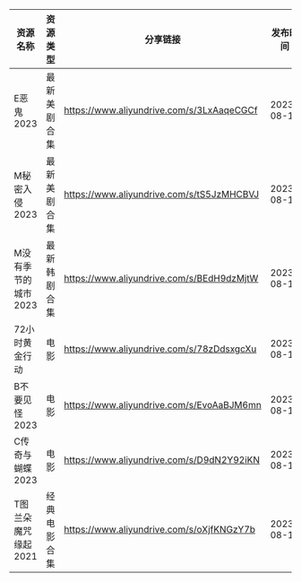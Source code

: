 | 资源名称         | 资源类型   | 分享链接                                      | 发布时间       |
| ------------ | ------ | ----------------------------------------- | ---------- |
| E恶鬼2023      | 最新美剧合集 | https://www.aliyundrive.com/s/3LxAaqeCGCf | 2023-08-10 |
| M秘密入侵2023    | 最新美剧合集 | https://www.aliyundrive.com/s/tS5JzMHCBVJ | 2023-08-10 |
| M没有季节的城市2023 | 最新韩剧合集 | https://www.aliyundrive.com/s/BEdH9dzMjtW | 2023-08-10 |
| 72小时黄金行动     | 电影     | https://www.aliyundrive.com/s/78zDdsxgcXu | 2023-08-10 |
| B不要见怪2023    | 电影     | https://www.aliyundrive.com/s/EvoAaBJM6mn | 2023-08-10 |
| C传奇与蝴蝶2023   | 电影     | https://www.aliyundrive.com/s/D9dN2Y92iKN | 2023-08-10 |
| T图兰朵魔咒缘起2021 | 经典电影合集 | https://www.aliyundrive.com/s/oXjfKNGzY7b | 2023-08-10 |
